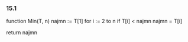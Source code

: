 ### 15.1
function Min(T, n)
   najmn := T[1]
   for i := 2 to n
      if T[i] < najmn
         najmn = T[i]

   return najmn
